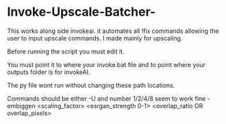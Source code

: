 # Invoke-Upscale-Batcher-

This works along side invokeai. it automates all !fix commands allowing the user to input upscale commands. I made mainly for upscaling. 

Before running the script you must edit it. 

You must point it to where your invoke.bat file 
and to point where your outputs folder is for invokeAI.

The py file wont run without changing these path locations. 

Commands should be either
-U and number 1/2/4/8 seem to work fine
-embiggen <scaling_factor> <esrgan_strength 0-1> <overlap_ratio OR overlap_pixels> 
